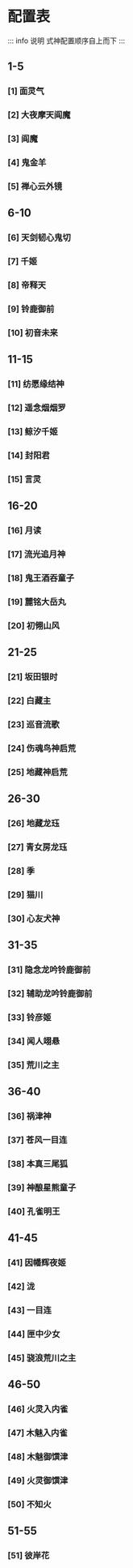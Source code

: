 # 配置表

::: info 说明
式神配置顺序自上而下
:::

## 1-5

### [1] 面灵气

<ShikigamiDisplay
  shikigami="面灵气"
  order=1
  description='155'
  :yuhun="['散件']"
  target="速度"
  :positions="{
    second: '速度',
  }"
  infoText="越快越好，四号位最好是抵抗"
/>

### [2] 大夜摩天阎魔

<ShikigamiDisplay
  shikigami="大夜摩天阎魔"
  order=2
  :yuhun="['散件']"
  target="速度"
  :positions="{
    second: '速度',
    fourth: '命中',
    sixth: '生命/防御',
  }"
  :parameters="{
    speed: '278+',
  }"
  infoText="御魂速度155+，不然只需要阎魔"
/>

### [3] 阎魔

<ShikigamiDisplay
  shikigami="阎魔"
  description='151'
  order=3
  :yuhun="['散件','遗念火']"
  target="速度"
  :positions="{
    second: '速度',
  }"
  infoText="越快越好，四号位最好是命中，有遗念火满速可以选择遗念火"
/>

### [4] 鬼金羊

<ShikigamiDisplay
  shikigami="鬼金羊"
  description='155'
  order=4
  :yuhun="['招财猫','火灵','散件']"
  target="速度"
  :positions="{
    second: '速度',
    fourth: '命中',
    sixth: '生命',
  }"
  :parameters="{
    speed: '272+',
  }"
  infoText="做不出来的话不做"
/>

### [5] 禅心云外镜

<ShikigamiDisplay
  shikigami="禅心云外镜"
  order=5
  :yuhun="['招财猫', '火灵', '木魅']"
  target="速度"
  :positions="{
    second: '速度',
    fourth: '生命/抵抗/防御',
    sixth: '生命/防御',
  }"
  infoText="至少一个生命位，越快越好，禅镜和鬼金羊都做的话，一个火灵位一个招财位"
/>

## 6-10

### [6] 天剑韧心鬼切

<ShikigamiDisplay
  shikigami="天剑韧心鬼切"
  order=6
  :yuhun="['薙魂']"
  target="速度"
  :positions="{
    second: '速度',
    fourth: '攻击/生命/防御',
    sixth: '攻击/生命/防御',
  }"
  :parameters="{
    speed: '258+',
  }"
  infoText="至少一个攻击位，越快越好"
/>

### [7] 千姬

<ShikigamiDisplay
  shikigami="千姬"
  order=7
  :yuhun="['共潜']"
  target="速度"
  :positions="{
    second: '速度',
    fourth: '攻击/生命/防御',
    sixth: '攻击/生命/防御',
  }"
  :parameters="{
    speed: '258+',
  }"
  infoText="至少一个攻击位，越快越好"
/>

### [8] 帝释天

<ShikigamiDisplay
  shikigami="帝释天"
  order=8
  description="155"
  :yuhun="['火灵']"
  target="速度"
  :positions="{
    second: '速度',
    fourth: '命中',
    sixth: '生命',
  }"
  infoText="越快越好"
/>

### [9] 铃鹿御前

<ShikigamiDisplay
  shikigami="铃鹿御前"
  order=9
  description="155"
  :yuhun="['招财猫', '遗念火']"
  target="速度"
  :positions="{
    second: '速度',
    fourth: '生命/抵抗/防御',
    sixth: '生命/防御',
  }"
  infoText="至少一个生命位，四号位最好是抵抗，越快越好"
/>

### [10] 初音未来

<ShikigamiDisplay
  shikigami="初音未来"
  order=10
  description="555"
  :yuhun="['火灵']"
  target="速度"
  :positions="{
    second: '速度',
    fourth: '生命/抵抗/防御',
    sixth: '生命/防御',
  }"
  infoText="至少一个生命位，四号位最好是抵抗，越快越好"
/>

## 11-15

### [11] 纺愿缘结神

<ShikigamiDisplay
  shikigami="纺愿缘结神"
  order=11
  description="515"
  :yuhun="['招财猫', '遗念火']"
  target="速度"
  :positions="{
    second: '速度',
    fourth: '生命/抵抗/防御',
    sixth: '生命/防御',
  }"
  infoText="至少一个生命位，四号位最好是抵抗，越快越好"
/>

### [12] 遥念烟烟罗

<ShikigamiDisplay
  shikigami="遥念烟烟罗"
  order=12
  description="155"
  :yuhun="['钟灵']"
  target="命中"
  :positions="{
    second: '速度',
    fourth: '命中',
    sixth: '生命',
  }"
  :parameters="{
    speed: '245+',
  }"
  infoText="控制御魂都可以（魅妖、魍魉之匣、雪幽魂、反枕）"
/>

### [13] 鲸汐千姬

<ShikigamiDisplay
  shikigami="鲸汐千姬"
  order=13
  description="155"
  :yuhun="['木魅', '蚌精']"
  target="生命"
  :positions="{
    second: '速度',
    fourth: '生命',
    sixth: '生命',
  }"
  :parameters="{
    speed: '240+',
  }"
  infoText="速度高于封阳君、言灵，带防御两件套"
/>

### [14] 封阳君

<ShikigamiDisplay
  shikigami="封阳君"
  order=14
  description="555"
  :yuhun="['雪幽魂']"
  target="命中"
  :positions="{
    second: '速度',
    fourth: '命中',
    sixth: '生命',
  }"
  :parameters="{
    speed: '240+',
  }"
  infoText="控制御魂都可以（魅妖、魍魉之匣、钟灵、反枕），命中差不多选抵抗高的"
/>

### [15] 言灵

<ShikigamiDisplay
  shikigami="言灵"
  order=15
  description="555"
  :yuhun="['木魅']"
  target="抵抗"
  :positions="{
    second: '速度',
    fourth: '抵抗',
    sixth: '生命',
  }"
  :parameters="{
    speed: '210+',
  }"
  infoText="带防御两件套"
/>

## 16-20

### [16] 月读

<ShikigamiDisplay
  shikigami="月读"
  order=16
  description="555"
  :yuhun="['招财猫']"
  target="生命"
  :positions="{
    second: '速度',
    fourth: '生命/防御',
    sixth: '生命/防御',
  }"
  :parameters="{
    speed: '258+',
  }"
  infoText="至少一个生命位"
/>

### [17] 流光追月神

<ShikigamiDisplay
  shikigami="流光追月神"
  order=17
  :yuhun="['薙魂', '共潜']"
  target="生命"
  :positions="{
    second: '速度',
    fourth: '生命',
    sixth: '生命',
  }"
  :parameters="{
    speed: '230+',
  }"
  infoText="比鬼吞快，带防御两件套"
/>

### [18] 鬼王酒吞童子

<ShikigamiDisplay
  shikigami="鬼王酒吞童子"
  order=18
  description="155"
  :yuhun="['奉海图']"
  target="生命"
  :positions="{
    second: '速度',
    fourth: '生命',
    sixth: '生命',
  }"
  :parameters="{
    speed: '220+',
  }"
  infoText="比追月慢，带防御两件套"
/>

### [19] 麓铭大岳丸

<ShikigamiDisplay
  shikigami="麓铭大岳丸"
  order=19
  description="155"
  :yuhun="['雪幽魂']"
  target="命中"
  :positions="{
    second: '速度',
    fourth: '命中',
    sixth: '生命',
  }"
  :parameters="{
    speed: '220+',
    resist: '30%+',
  }"
  infoText="控制御魂都可以（魅妖、魍魉之匣、钟灵、反枕），最好反堆一点抵抗"
/>

### [20] 初翎山风

<ShikigamiDisplay
  shikigami="初翎山风"
  order=20
  :yuhun="['日女巳时']"
  target="速度"
  :positions="{
    second: '速度',
    fourth: '攻击/生命/防御',
    sixth: '攻击/生命/防御',
  }"
  infoText="越快越好"
/>

## 21-25

### [21] 坂田银时

<ShikigamiDisplay
  shikigami="坂田银时"
  order=21
  description="555"
  :yuhun="['魍魉之匣']"
  target="命中"
  :positions="{
    second: '速度',
    fourth: '命中',
    sixth: '生命',
  }"
  :parameters="{
    speed: '220+'
  }"
  infoText="控制御魂都可以（魅妖、雪幽魂、钟灵、反枕）"
/>

### [22] 白藏主

<ShikigamiDisplay
  shikigami="白藏主"
  order=22
  description="155"
  :yuhun="['地藏像']"
  target="生命"
  :positions="{
    second: '速度',
    fourth: '生命',
    sixth: '生命',
  }"
  :parameters="{
    speed: '240+'
  }"
  infoText="尽量快一点"
/>

### [23] 巡音流歌

<ShikigamiDisplay
  shikigami="巡音流歌"
  order=23
  description="155"
  :yuhun="['共潜']"
  target="抵抗"
  :positions="{
    second: '速度',
    fourth: '抵抗',
    sixth: '生命',
  }"
  :parameters="{
    speed: '190+'
  }"
  infoText="带防御两件套"
/>

### [24] 伤魂鸟神启荒

<ShikigamiDisplay
  shikigami="神启荒"
  order=24
  description="555"
  :yuhun="['伤魂鸟']"
  target="伤害输出"
  :positions="{
    second: '攻击',
    fourth: '攻击',
    sixth: '爆伤',
  }"
  :parameters="{
    strike: '100%',
  }"
  infoText="有能力的话，速度尽量卡到124-126"
/>

### [25] 地藏神启荒

<ShikigamiDisplay
  shikigami="神启荒"
  order=25
  description="555"
  :yuhun="['地藏像']"
  target="伤害输出"
  :positions="{
    second: '攻击/生命',
    fourth: '攻击/生命',
    sixth: '爆伤/暴击',
  }"
  :parameters="{
    strike: '100%',
  }"
  infoText="一个生命位和一个攻击位，面板高的优先"
/>

## 26-30

### [26] 地藏龙珏

<ShikigamiDisplay
  shikigami="龙珏"
  order=26
  description="555"
  :yuhun="['地藏像']"
  target="伤害输出"
  :positions="{
    second: '攻击/生命',
    fourth: '攻击/生命',
    sixth: '爆伤/暴击',
  }"
  :parameters="{
    strike: '100%',
    speed: '140+',
  }"
  infoText="一个生命位和一个攻击位，面板高的优先"
/>

### [27] 青女房龙珏

<ShikigamiDisplay
  shikigami="龙珏"
  order=27
  description="555"
  :yuhun="['青女房']"
  target="伤害输出"
  :positions="{
    second: '速度',
    fourth: '攻击',
    sixth: '爆伤/暴击',
  }"
  :parameters="{
    strike: '100%',
    speed: '195+',
  }"
  infoText="面板高的优先"
/>

### [28] 季

<ShikigamiDisplay
  shikigami="季"
  order=28
  description="555"
  :yuhun="['镇墓兽']"
  target="伤害输出"
  :positions="{
    second: '速度',
    fourth: '攻击',
    sixth: '爆伤',
  }"
  :parameters="{
    speed: '200+',
  }"
  infoText="-"
/>

### [29] 猫川

<ShikigamiDisplay
  shikigami="猫川"
  order=29
  description="555"
  :yuhun="['狂骨']"
  target="攻击"
  :positions="{
    second: '速度',
    fourth: '攻击',
    sixth: '攻击',
  }"
  infoText="猫川速度 小于 鬼金羊的0.7倍，并且无限接近，最好防御两件套"
/>

### [30] 心友犬神

<ShikigamiDisplay
  shikigami="心友犬神"
  order=30
  description="555"
  :yuhun="['网切']"
  target="伤害输出"
  :positions="{
    second: '攻击',
    fourth: '攻击',
    sixth: '爆伤',
  }"
  :parameters="{
    strike: '100%',
    speed: '128+',
  }"
  infoText="-"
/>

## 31-35

### [31] 隐念龙吟铃鹿御前

<ShikigamiDisplay
  shikigami="龙吟铃鹿御前"
  order=31
  description="555"
  :yuhun="['隐念']"
  target="伤害输出"
  :positions="{
    second: '攻击',
    fourth: '攻击',
    sixth: '爆伤',
  }"
  :parameters="{
    strike: '100%',
    speed: '140+',
  }"
  infoText="-"
/>

### [32] 辅助龙吟铃鹿御前

<ShikigamiDisplay
  shikigami="龙吟铃鹿御前"
  order=32
  description="555"
  :yuhun="['木魅', '轮入道']"
  target="生命"
  :positions="{
    second: '速度',
    fourth: '生命',
    sixth: '爆伤/暴击',
  }"
  :parameters="{
    strike: '100%',
    speed: '195+',
  }"
  infoText="防御两件套"
/>

### [33] 铃彦姬

<ShikigamiDisplay
  shikigami="铃彦姬"
  order=33
  description="555"
  :yuhun="['伤魂鸟']"
  target="伤害输出"
  :positions="{
    second: '攻击',
    fourth: '攻击',
    sixth: '爆伤/暴击',
  }"
  :parameters="{
    strike: '100%',
  }"
  infoText="-"
/>

### [34] 闻人翊悬

<ShikigamiDisplay
  shikigami="闻人翊悬"
  order=34
  description="555"
  :yuhun="['伤魂鸟']"
  target="伤害输出"
  :positions="{
    second: '攻击',
    fourth: '攻击',
    sixth: '爆伤/暴击',
  }"
  :parameters="{
    strike: '100%'
  }"
  infoText="-"
/>

### [35] 荒川之主

<ShikigamiDisplay
  shikigami="荒川之主"
  order=35
  description="555"
  :yuhun="['青女房']"
  target="伤害输出"
  :positions="{
    second: '速度',
    fourth: '攻击',
    sixth: '爆伤/暴击',
  }"
  :parameters="{
    strike: '100%',
    speed: '196+'
  }"
  infoText="-"
/>

## 36-40

### [36] 祸津神

<ShikigamiDisplay
  shikigami="祸津神"
  order=36
  description="555"
  :yuhun="['伤魂鸟']"
  target="治疗量"
  :positions="{
    second: '生命',
    fourth: '生命',
    sixth: '爆伤/暴击',
  }"
  :parameters="{
    strike: '100%',
    speed: '140+'
  }"
  infoText="-"
/>

### [37] 苍风一目连

<ShikigamiDisplay
  shikigami="苍风一目连"
  order=37
  description="555"
  :yuhun="['共潜']"
  target="伤害输出"
  :positions="{
    second: '速度',
    fourth: '攻击',
    sixth: '爆伤/暴击',
  }"
  :parameters="{
    strike: '120%',
    speed: '195+'
  }"
  infoText="-"
/>

### [38] 本真三尾狐

<ShikigamiDisplay
  shikigami="本真三尾狐"
  order=38
  description="555"
  :yuhun="['网切']"
  target="伤害输出"
  :positions="{
    second: '攻击',
    fourth: '攻击',
    sixth: '爆伤/暴击',
  }"
  :parameters="{
    strike: '100%',
    speed: '128+'
  }"
  infoText="-"
/>

### [39] 神酿星熊童子

<ShikigamiDisplay
  shikigami="神酿星熊童子"
  order=39
  description="555"
  :yuhun="['地藏像']"
  target="命中"
  :positions="{
    second: '生命',
    fourth: '命中',
    sixth: '生命',
  }"
  infoText="最好防御两件套"
/>

### [40] 孔雀明王

<ShikigamiDisplay
  shikigami="孔雀明王"
  order=40
  description="155"
  :yuhun="['返魂香']"
  target="命中"
  :positions="{
    second: '速度',
    fourth: '命中',
    sixth: '生命',
  }"
  :parameters="{
    speed: '200+'
  }"
  infoText="最好防御两件套"
/>

## 41-45

### [41] 因幡辉夜姬

<ShikigamiDisplay
  shikigami="因幡辉夜姬"
  order=41
  description="155"
  :yuhun="['蚌精']"
  target="暴击伤害"
  :positions="{
    second: '生命',
    fourth: '生命',
    sixth: '暴击伤害',
  }"
  :parameters="{
    speed: '128+'
  }"
  infoText="防御两件套"
/>

### [42] 泷

<ShikigamiDisplay
  shikigami="泷"
  order=42
  description="555"
  :yuhun="['蚌精']"
  target="治疗量"
  :positions="{
    second: '生命',
    fourth: '生命',
    sixth: '爆伤/暴击',
  }"
  :parameters="{
    strike: '100%',
  }"
  infoText="-"
/>

### [43] 一目连

<ShikigamiDisplay
  shikigami="一目连"
  order=43
   description="555"
  :yuhun="['蚌精']"
  target="治疗量"
  :positions="{
    second: '生命',
    fourth: '生命',
    sixth: '爆伤/暴击',
  }"
  :parameters="{
    strike: '100%',
    speed: '140+'
  }"
  infoText="-"
/>

### [44] 匣中少女

<ShikigamiDisplay
  shikigami="匣中少女"
  order=44
  description="555"
  :yuhun="['蚌精']"
  target="治疗量"
  :positions="{
    second: '生命',
    fourth: '生命',
    sixth: '爆伤/暴击',
  }"
  :parameters="{
    strike: '100%',
  }"
  infoText="-"
/>

### [45] 骁浪荒川之主

<ShikigamiDisplay
  shikigami="骁浪荒川之主"
  order=45
  description="555"
  :yuhun="['散件']"
  target="伤害输出"
  :positions="{
    second: '速度',
    fourth: '攻击',
    sixth: '爆伤/暴击',
  }"
  :parameters="{
    strike: '100%',
    attack: '6000+',
    speed: '200+'
  }"
  infoText="-"
/>

## 46-50

### [46] 火灵入内雀

<ShikigamiDisplay
  shikigami="入内雀"
  order=46
  description="555"
  :yuhun="['火灵']"
  target="防御"
  :positions="{
    second: '防御',
    fourth: '防御',
    sixth: '防御',
  }"
  infoText="-"
/>

### [47] 木魅入内雀

<ShikigamiDisplay
  shikigami="入内雀"
  order=47
  description="555"
  :yuhun="['木魅']"
  target="防御"
  :positions="{
    second: '防御',
    fourth: '防御',
    sixth: '防御',
  }"
  infoText="-"
/>

### [48] 木魅御馔津

<ShikigamiDisplay
  shikigami="御馔津"
  order=48
  description="111"
  :yuhun="['木魅']"
  target="抵抗"
  :positions="{
    second: '生命',
    fourth: '抵抗',
    sixth: '生命',
  }"
  :parameters="{
    speed: '<128',
    hit: '40%+',
  }"
  infoText="-"
/>

### [49] 火灵御馔津

<ShikigamiDisplay
  shikigami="御馔津"
  order=49
  description="111"
  :yuhun="['火灵']"
  target="抵抗"
  :positions="{
    second: '生命',
    fourth: '抵抗',
    sixth: '生命',
  }"
  :parameters="{
    speed: '<128',
    hit: '40%+',
  }"
  infoText="-"
/>

### [50] 不知火

<ShikigamiDisplay
  shikigami="不知火"
  order=50
  description="555"
  :yuhun="['火灵']"
  target="生命"
  :positions="{
    second: '生命',
    fourth: '生命',
    sixth: '生命',
  }"
  :parameters="{
    speed: '<128',
    defense: '850+',
  }"
  infoText="防御两件套"
/>

## 51-55

### [51] 彼岸花

<ShikigamiDisplay
  shikigami="彼岸花"
  order=51
  description="111"
  :yuhun="['钟灵']"
  target="效果命中"
  :positions="{
    second: '速度',
    fourth: '命中',
    sixth: '生命',
  }"
  :parameters="{
    speed: '190+',
  }"
  infoText="-"
/>
